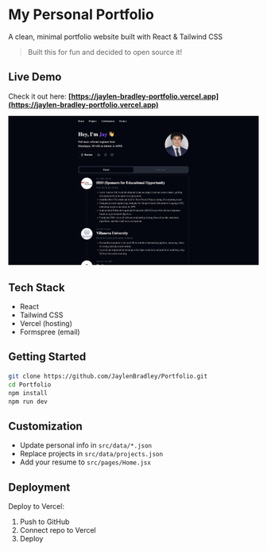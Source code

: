 # My Personal Portfolio

A clean, minimal portfolio website built with React & Tailwind CSS

> Built this for fun and decided to open source it!

## Live Demo

Check it out here: **[https://jaylen-bradley-portfolio.vercel.app](https://jaylen-bradley-portfolio.vercel.app)**

![Portfolio Screenshot](public/portfolio_home.png)

## Tech Stack

- React
- Tailwind CSS
- Vercel (hosting)
- Formspree (email)

## Getting Started

```bash
git clone https://github.com/JaylenBradley/Portfolio.git
cd Portfolio
npm install
npm run dev
```

## Customization

- Update personal info in `src/data/*.json`
- Replace projects in `src/data/projects.json`
- Add your resume to `src/pages/Home.jsx`

## Deployment

Deploy to Vercel:

1. Push to GitHub
2. Connect repo to Vercel
3. Deploy
